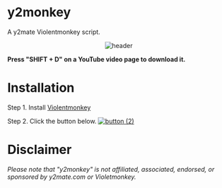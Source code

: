 # y2monkey
A y2mate Violentmonkey script.

<div style="text-align: center;">

![header](https://user-images.githubusercontent.com/122718637/224312950-32ec5f16-b5ab-43a2-b91b-b79a074a2bbd.png)

</div>
<b>Press "SHIFT + D" on a YouTube video page to download it.</b>

<h1>Installation</h1>

Step 1. Install [Violentmonkey](https://violentmonkey.github.io/)

Step 2. Click the button below. [![button (2)](https://user-images.githubusercontent.com/122718637/224394210-9d68e112-4a54-4950-af31-a26b64488862.png)](https://github.com/jijirae/y2monkey/raw/main/y2monkey.user.js)

<h1>Disclaimer</h1>

<i>Please note that "y2monkey" is not affiliated, associated, endorsed, or sponsored by y2mate.com or Violetmonkey.</i>

